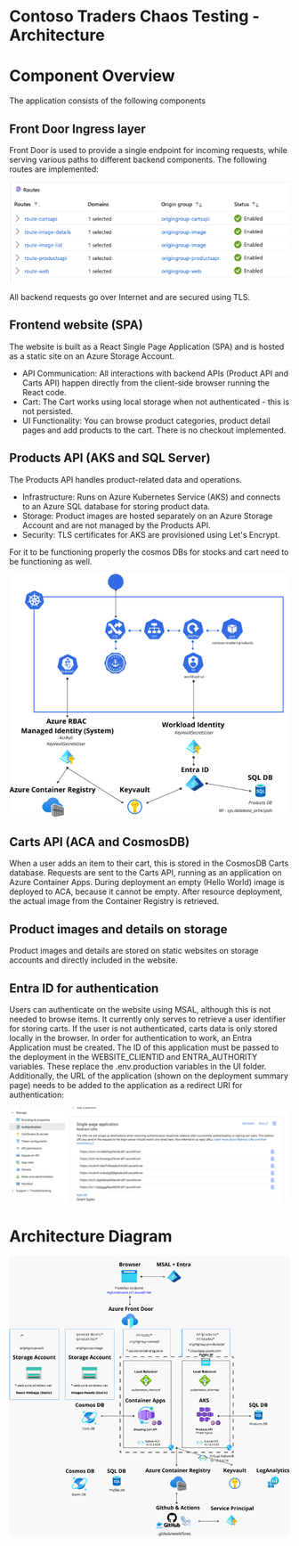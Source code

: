 # Contoso Traders Chaos Testing - Architecture

# Component Overview
The application consists of the following components

## Front Door Ingress layer
Front Door is used to provide a single endpoint for incoming requests, while serving various paths to different backend components. The following routes are implemented:

![front door routes](../assets/frontdoor.png)

All backend requests go over Internet and are secured using TLS. 

## Frontend website (SPA)
The website is built as a React Single Page Application (SPA) and is hosted as a static site on an Azure Storage Account.

- API Communication: All interactions with backend APIs (Product API and Carts API) happen directly from the client-side browser running the React code.
- Cart: The Cart works using local storage when not authenticated - this is not persisted.
- UI Functionality: You can browse product categories, product detail pages and add products to the cart. There is no checkout implemented.
  
## Products API (AKS and SQL Server)
The Products API handles product-related data and operations.

- Infrastructure: Runs on Azure Kubernetes Service (AKS) and connects to an Azure SQL database for storing product data.
- Storage: Product images are hosted separately on an Azure Storage Account and are not managed by the Products API.
- Security: TLS certificates for AKS are provisioned using Let's Encrypt.

For it to be functioning properly the cosmos DBs for stocks and cart need to be functioning as well.

![](../assets/aks.png "AKS Architecture")

## Carts API (ACA and CosmosDB)
When a user adds an item to their cart, this is stored in the CosmosDB Carts database. Requests are sent to the Carts API, running as an application on Azure Container Apps. 
During deployment an empty (Hello World) image is deployed to ACA, because it cannot be empty. After resource deployment, the actual image from the Container Registry is retrieved. 

## Product images and details on storage
Product images and details are stored on static websites on storage accounts and directly included in the website.

## Entra ID for authentication
Users can authenticate on the website using MSAL, although this is not needed to browse items. It currently only serves to retrieve a user identifier for storing carts. 
If the user is not authenticated, carts data is only stored locally in the browser. 
In order for authentication to work, an Entra Application must be created. 
The ID of this application must be passed to the deployment in the WEBSITE_CLIENTID and ENTRA_AUTHORITY variables. These replace the .env.production variables in the UI folder.
Additionally, the URL of the application (shown on the deployment summary page) needs to be added to the application as a redirect URI for authentication:

![Entra ID redirect URIs](../assets/entra-redirect.png)

# Architecture Diagram
![](../assets/architecture.png "Current Architecture")


